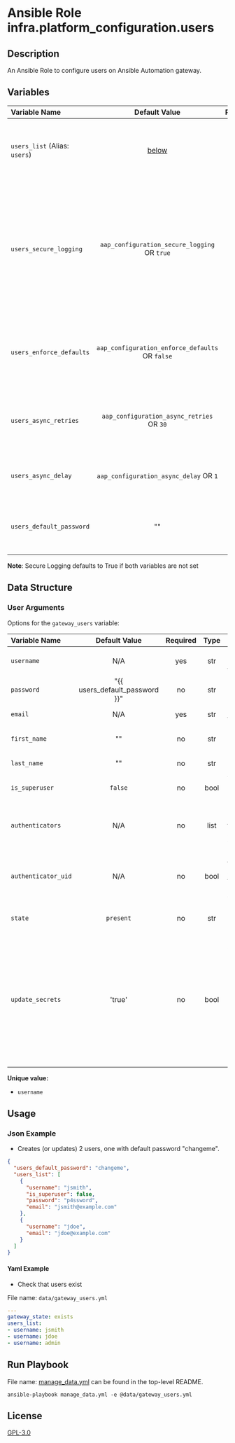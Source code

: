 # Ansible Role infra.platform_configuration.users

## Description

An Ansible Role to configure users on Ansible Automation gateway.

## Variables

| Variable Name                                     |                    Default Value                    | Required | Description                                                                                                                                                 |                                                      |
|:--------------------------------------------------|:---------------------------------------------------:|:--------:|:------------------------------------------------------------------------------------------------------------------------------------------------------------|:----------------------------------------------------:|
| `users_list` (Alias: `users`)  |              [below](#user-arguments)               |   yes    | Data structure describing your user entries described below.                                                                                                |                |
| `users_secure_logging`      |  `aap_configuration_secure_logging` OR `true`   |    no    | Whether or not to include the sensitive user role tasks in the log. Set this value to `True` if you will be providing your sensitive values from elsewhere. |      |
| `users_enforce_defaults`    | `aap_configuration_enforce_defaults` OR `false` |    no    | Whether or not to enforce default option values on only the user role.                                                                                      |      README.md#enforcing-defaults)      |
| `users_async_retries`       |    `aap_configuration_async_retries` OR `30`    |    no    | This variable sets the number of retries to attempt for the role.                                                                                           |  |
| `users_async_delay`         |     `aap_configuration_async_delay` OR `1`      |    no    | This sets the delay between retries for the role.                                                                                                           |  |
| `users_default_password`                   |                         ""                          |    no    | Global variable to set the password for all users.                                                                                                          |                                                      |

**Note**: Secure Logging defaults to True if both variables are not set

## Data Structure

### User Arguments

Options for the `gateway_users` variable:

| Variable Name       |             Default Value             | Required | Type | Description                                                                                                                                                           |
|:--------------------|:-------------------------------------:|:--------:|:----:|:----------------------------------------------------------------------------------------------------------------------------------------------------------------------|
| `username`          |                  N/A                  |   yes    | str  | The username of the user                                                                                                                                              |
| `password`          | "{{ users_default_password }}" |    no    | str  | The password of the user                                                                                                                                              |
| `email`             |                  N/A                  |   yes    | str  | The email of the user                                                                                                                                                 |
| `first_name`        |                  ""                   |    no    | str  | The first name of the user                                                                                                                                            |
| `last_name`         |                  ""                   |    no    | str  | The last name of the user                                                                                                                                             |
| `is_superuser`      |                `false`                |    no    | bool | Whether the user is a superuser                                                                                                                                       |
| `authenticators`    |                 N/A                   |    no    | list | List of authenticators this user is associated with                                                                                                                   |
| `authenticator_uid` |                 N/A                   |    no    | bool | UID coming from the authenticators the user is associated with                                                                                                        |
| `state`             |               `present`               |    no    | str  | Desired state of the resource.                                                                                                                                        |
| `update_secrets`    |                'true'                 |    no    | bool | True will always change password if user specifies password, even if API gives $encrypted$ for password. False will only set the password if other values change too. |

**Unique value:**

- `username`

## Usage

### Json Example

- Creates (or updates) 2 users, one with default password "changeme".

```json
{
  "users_default_password": "changeme",
  "users_list": [
    {
      "username": "jsmith",
      "is_superuser": false,
      "password": "p4ssword",
      "email": "jsmith@example.com"
    },
    {
      "username": "jdoe",
      "email": "jdoe@example.com"
    }
  ]
}
```

#### Yaml Example

- Check that users exist

File name: `data/gateway_users.yml`

```yaml
---
gateway_state: exists
users_list:
- username: jsmith
- username: jdoe
- username: admin
```

## Run Playbook

File name: [manage_data.yml](../../README.md#example-ansible-playbook) can be found in the top-level README.

```shell
ansible-playbook manage_data.yml -e @data/gateway_users.yml
```

## License

[GPL-3.0](https://github.com/redhat-cop/aap_configuration#licensing)
